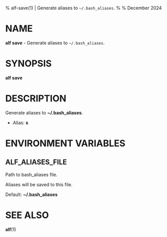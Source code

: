 % alf-save(1) | Generate aliases to `~/.bash_aliases`.
% 
% December 2024

NAME
==================================================

**alf save** - Generate aliases to `~/.bash_aliases`.

SYNOPSIS
==================================================

**alf save**

DESCRIPTION
==================================================

Generate aliases to **~/.bash_aliases**.

- Alias: **s**

ENVIRONMENT VARIABLES
==================================================

ALF_ALIASES_FILE
--------------------------------------------------

Path to bash_aliases file.

Aliases will be saved to this file.

Default: **~/.bash_aliases**



SEE ALSO
==================================================

**alf**(1)


